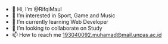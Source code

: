 - 👋 Hi, I’m @RifqiMaul
- 👀 I’m interested in Sport, Game and Music
- 🌱 I’m currently learning Web Developer
- 💞️ I’m looking to collaborate on Study
- 📫 How to reach me 193040092.muhamad@mail.unpas.ac.id

<!---
RifqiMaul/RifqiMaul is a ✨ special ✨ repository because its `README.md` (this file) appears on your GitHub profile.
You can click the Preview link to take a look at your changes.
--->
